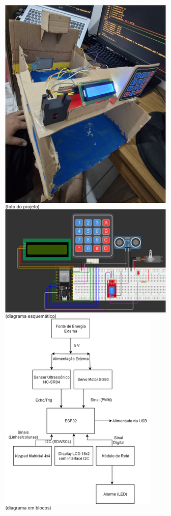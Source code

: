 
<img src= "https://github.com/beatrizhmd/ECOP11A-projeto-final/blob/main/img/foto_projeto.jpg?raw=true" />
(foto do projeto)



<img src= "https://github.com/beatrizhmd/ECOP11A-projeto-final/blob/main/img/diagrama_esquematico.png?raw=true" />
(diagrama esquemático)



<img src= "https://github.com/beatrizhmd/ECOP11A-projeto-final/blob/main/img/diagrama_blocos.png?raw=true" />
(diagrama em blocos)
